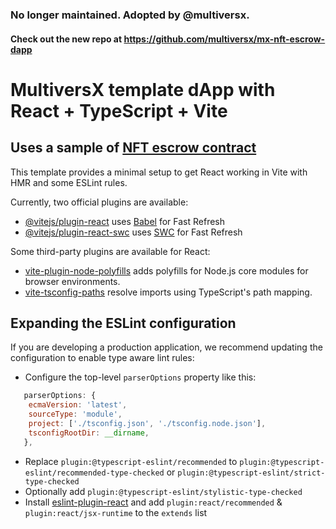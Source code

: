 ### No longer maintained. Adopted by @multiversx.
#### Check out the new repo at https://github.com/multiversx/mx-nft-escrow-dapp

# MultiversX template dApp with React + TypeScript + Vite
## Uses a sample of [NFT escrow contract](https://github.com/multiversx/mx-contracts-rs/tree/main/contracts/nft-escrow)

This template provides a minimal setup to get React working in Vite with HMR and some ESLint rules.

Currently, two official plugins are available:

- [@vitejs/plugin-react](https://github.com/vitejs/vite-plugin-react/blob/main/packages/plugin-react/README.md) uses [Babel](https://babeljs.io/) for Fast Refresh
- [@vitejs/plugin-react-swc](https://github.com/vitejs/vite-plugin-react-swc) uses [SWC](https://swc.rs/) for Fast Refresh

Some third-party plugins are available for React:
- [vite-plugin-node-polyfills](https://github.com/davidmyersdev/vite-plugin-node-polyfills) adds polyfills for Node.js core modules for browser environments.
- [vite-tsconfig-paths](https://github.com/aleclarson/vite-tsconfig-paths) resolve imports using TypeScript's path mapping.

## Expanding the ESLint configuration

If you are developing a production application, we recommend updating the configuration to enable type aware lint rules:

- Configure the top-level `parserOptions` property like this:

```js
   parserOptions: {
    ecmaVersion: 'latest',
    sourceType: 'module',
    project: ['./tsconfig.json', './tsconfig.node.json'],
    tsconfigRootDir: __dirname,
   },
```

- Replace `plugin:@typescript-eslint/recommended` to `plugin:@typescript-eslint/recommended-type-checked` or `plugin:@typescript-eslint/strict-type-checked`
- Optionally add `plugin:@typescript-eslint/stylistic-type-checked`
- Install [eslint-plugin-react](https://github.com/jsx-eslint/eslint-plugin-react) and add `plugin:react/recommended` & `plugin:react/jsx-runtime` to the `extends` list
